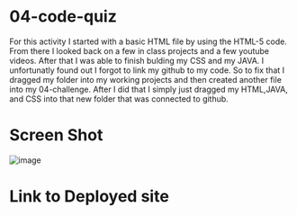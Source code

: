 # 04-code-quiz
For this activity I started with a basic HTML file by using the HTML-5 code. From there I looked back on a few in class projects and a few youtube videos. After that I was able to finish bulding my CSS and my JAVA. I unfortunatly found out I forgot to link my github to my code. So to fix that I dragged my folder into my working projects and then created another file into my 04-challenge. After I did that I simply just dragged my HTML,JAVA, and CSS into that new folder that was connected to github.

# Screen Shot 

![image](https://user-images.githubusercontent.com/114687261/199779232-c8142884-43fe-490d-8950-ccfcb8d8bb9f.png)


# Link to Deployed site

